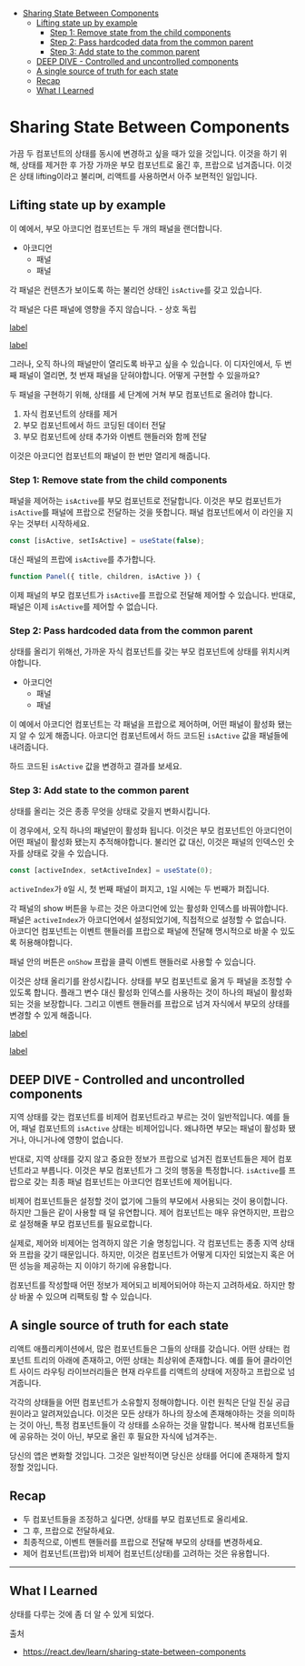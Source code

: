 - [Sharing State Between Components](#sharing-state-between-components)
  - [Lifting state up by example](#lifting-state-up-by-example)
    - [Step 1: Remove state from the child components](#step-1-remove-state-from-the-child-components)
    - [Step 2: Pass hardcoded data from the common parent](#step-2-pass-hardcoded-data-from-the-common-parent)
    - [Step 3: Add state to the common parent](#step-3-add-state-to-the-common-parent)
  - [DEEP DIVE - Controlled and uncontrolled components](#deep-dive---controlled-and-uncontrolled-components)
  - [A single source of truth for each state](#a-single-source-of-truth-for-each-state)
  - [Recap](#recap)
  - [What I Learned](#what-i-learned)

# Sharing State Between Components

가끔 두 컴포넌트의 상태를 동시에 변경하고 싶을 때가 있을 것입니다. 이것을 하기 위해, 상태를 제거한 후 가장 가까운 부모 컴포넌트로 옮긴 후, 프랍으로 넘겨줍니다.
이것은 상태 lifting이라고 불리며, 리액트를 사용하면서 아주 보편적인 일입니다.

## Lifting state up by example

이 예에서, 부모 아코디언 컴포넌트는 두 개의 패널을 랜더합니다.

- 아코디언
  - 패널
  - 패널

각 패널은 컨텐츠가 보이도록 하는 불리언 상태인 `isActive`를 갖고 있습니다.

각 패널은 다른 패널에 영향을 주지 않습니다. - 상호 독립

[label](https://react.dev/_next/image?url%3D%2Fimages%2Fdocs%2Fdiagrams%2Fsharing_state_child.dark.png%26w%3D640%26q%3D75)

[label](https://react.dev/_next/image?url%3D%2Fimages%2Fdocs%2Fdiagrams%2Fsharing_state_child_clicked.dark.png%26w%3D640%26q%3D75)

그러나, 오직 하나의 패널만이 열리도록 바꾸고 싶을 수 있습니다. 이 디자인에서, 두 번째 패널이 열리면, 첫 번재 패널을 닫혀야합니다. 어떻게 구현할 수 있을까요?

두 패널을 구현하기 위해, 상태를 세 단계에 거쳐 부모 컴포넌트로 올려야 합니다.

1. 자식 컴포넌트의 상태를 제거
2. 부모 컴포넌트에서 하드 코딩된 데이터 전달
3. 부모 컴포넌트에 상태 추가와 이벤트 핸들러와 함께 전달

이것은 아코디언 컴포넌트의 패널이 한 번만 열리게 해줍니다.

### Step 1: Remove state from the child components

패널을 제어하는 `isActive`를 부모 컴포넌트로 전달합니다. 이것은 부모 컴포넌트가 `isActive`를 패널에 프랍으로 전달하는 것을 뜻합니다. 패널 컴포넌트에서 이 라인을 지우는 것부터 시작하세요.

```jsx
const [isActive, setIsActive] = useState(false);
```

대신 패널의 프랍에 `isActive`를 추가합니다.

```jsx
function Panel({ title, children, isActive }) {
```

이제 패널의 부모 컴포넌트가 `isActive`를 프랍으로 전달해 제어할 수 있습니다. 반대로, 패널은 이제 `isActive`를 제어할 수 없습니다.

### Step 2: Pass hardcoded data from the common parent

상태를 올리기 위해선, 가까운 자식 컴포넌트를 갖는 부모 컴포넌트에 상태를 위치시켜야합니다.

- 아코디언
  - 패널
  - 패널

이 예에서 아코디언 컴포넌트는 각 패널을 프랍으로 제어하며, 어떤 패널이 활성화 됐는지 알 수 있게 해줍니다.
아코디언 컴포넌트에서 하드 코드된 `isActive` 값을 패널들에 내려줍니다.

하드 코드된 `isActive` 값을 변경하고 결과를 보세요.

### Step 3: Add state to the common parent

상태를 올리는 것은 종종 무엇을 상태로 갖을지 변화시킵니다.

이 경우에서, 오직 하나의 패널만이 활성화 됩니다.
이것은 부모 컴포넌트인 아코디언이 어떤 패널이 활성화 됐는지 추적해야합니다.
불리언 값 대신, 이것은 패널의 인덱스인 숫자를 상태로 갖을 수 있습니다.

```jsx
const [activeIndex, setActiveIndex] = useState(0);
```

`activeIndex`가 `0`일 시, 첫 번째 패널이 펴지고, `1`일 시에는 두 번째가 펴집니다.

각 패널의 show 버튼을 누르는 것은 아코디언에 있는 활성화 인덱스를 바꿔야합니다.
패널은 `activeIndex`가 아코디언에서 설정되었기에, 직접적으로 설정할 수 없습니다. 아코디언 컴포넌트는 이벤트 핸들러를 프랍으로 패널에 전달해 명시적으로 바꿀 수 있도록 허용해야합니다.

패널 안의 버튼은 `onShow` 프랍을 클릭 이벤트 핸들러로 사용할 수 있습니다.

이것은 상태 올리기를 완성시킵니다.
상태를 부모 컴포넌트로 옮겨 두 패널을 조정할 수 있도록 합니다.
플래그 변수 대신 활성화 인덱스를 사용하는 것이 하나의 패널이 활성화 되는 것을 보장합니다.
그리고 이벤트 핸들러를 프랍으로 넘겨 자식에서 부모의 상태를 변경할 수 있게 해줍니다.

[label](https://react.dev/_next/image?url%3D%2Fimages%2Fdocs%2Fdiagrams%2Fsharing_state_parent.dark.png%26w%3D640%26q%3D75)

[label](https://react.dev/_next/image?url%3D%2Fimages%2Fdocs%2Fdiagrams%2Fsharing_state_parent_clicked.dark.png%26w%3D640%26q%3D75)

## DEEP DIVE - Controlled and uncontrolled components

지역 상태를 갖는 컴포넌트를 비제어 컴포넌트라고 부르는 것이 일반적입니다.
예를 들어, 패널 컴포넌트의 `isActive` 상태는 비제어입니다. 왜냐하면 부모는 패널이 활성화 됐거나, 아니거나에 영향이 없습니다.

반대로, 지역 상태를 갖지 않고 중요한 정보가 프랍으로 넘겨진 컴포넌트들은 제어 컴포넌트라고 부릅니다.
이것은 부모 컴포넌트가 그 것의 행동을 특정합니다.
`isActive`를 프랍으로 갖는 최종 패널 컴포넌트는 아코디언 컴포넌트에 제어됩니다.

비제어 컴포넌트들은 설정할 것이 없기에 그들의 부모에서 사용되는 것이 용이합니다.
하지만 그들은 같이 사용할 때 덜 유연합니다.
제어 컴포넌트는 매우 유연하지만, 프랍으로 설정해줄 부모 컴포넌트를 필요로합니다.

실제로, 제어와 비제어는 엄격하지 않은 기술 명칭입니다. 각 컴포넌트는 종종 지역 상태와 프랍을 갖기 때문입니다. 하지만, 이것은 컴포넌트가 어떻게 디자인 되었는지 혹은 어떤 성능을 제공하는 지 이야기 하기에 유용합니다.

컴포넌트를 작성할때 어떤 정보가 제어되고 비제어되어야 하는지 고려하세요. 하지만 항상 바꿀 수 있으며 리팩토링 할 수 있습니다.

## A single source of truth for each state

리액트 애플리케이션에서, 많은 컴포넌트들은 그들의 상태를 갖습니다.
어떤 상태는 컴포넌트 트리의 아래에 존재하고, 어떤 상태는 최상위에 존재합니다.
예를 들어 클라이언트 사이드 라우팅 라이브러리들은 현재 라우트를 리액트의 상태에 저장하고 프랍으로 넘겨줍니다.

각각의 상태들을 어떤 컴포넌트가 소유할지 정해야합니다. 이런 원칙은 단일 진실 공급원이라고 알려져있습니다. 이것은 모든 상태가 하나의 장소에 존재해야하는 것을 의미하는 것이 아닌, 특정 컴포넌트들이 각 상태를 소유하는 것을 말합니다.
복사해 컴포넌트들에 공유하는 것이 아닌, 부모로 올린 후 필요한 자식에 넘겨주는.

당신의 앱은 변화할 것입니다. 그것은 일반적이면 당신은 상태를 어디에 존재하게 할지 정할 것입니다.

## Recap

- 두 컴포넌트들을 조정하고 싶다면, 상태를 부모 컴포넌트로 올리세요.
- 그 후, 프랍으로 전달하세요.
- 최종적으로, 이벤트 핸들러를 프랍으로 전달해 부모의 상태를 변경하세요.
- 제어 컴포넌트(프랍)와 비제어 컴포넌트(상태)를 고려하는 것은 유용합니다.

---

## What I Learned

상태를 다루는 것에 좀 더 알 수 있게 되었다.

출처

- https://react.dev/learn/sharing-state-between-components
